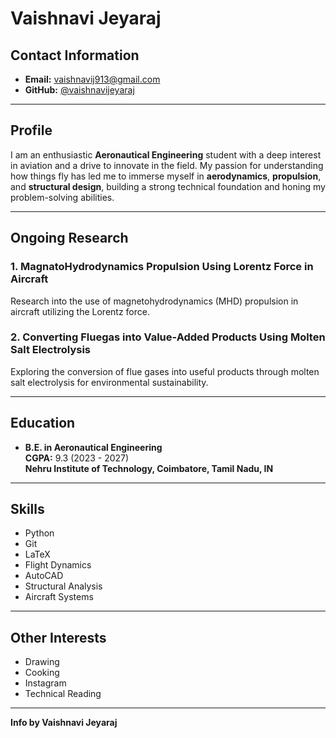 # Vaishnavi Jeyaraj

## Contact Information

- **Email:** [vaishnavij913@gmail.com](mailto:vaishnavij913@gmail.com)
- **GitHub:** [@vaishnavijeyaraj](https://github.com/Vaishnavijeyaraj)

---

## Profile

I am an enthusiastic **Aeronautical Engineering** student with a deep interest in aviation and a drive to innovate in the field. My passion for understanding how things fly has led me to immerse myself in **aerodynamics**, **propulsion**, and **structural design**, building a strong technical foundation and honing my problem-solving abilities.

---

## Ongoing Research

### 1. MagnatoHydrodynamics Propulsion Using Lorentz Force in Aircraft

Research into the use of magnetohydrodynamics (MHD) propulsion in aircraft utilizing the Lorentz force.

### 2. Converting Fluegas into Value-Added Products Using Molten Salt Electrolysis

Exploring the conversion of flue gases into useful products through molten salt electrolysis for environmental sustainability.

---

## Education

- **B.E. in Aeronautical Engineering**  
  **CGPA:** 9.3 (2023 - 2027)  
  **Nehru Institute of Technology, Coimbatore, Tamil Nadu, IN**

---

## Skills

- Python
- Git
- LaTeX
- Flight Dynamics
- AutoCAD
- Structural Analysis
- Aircraft Systems

---

## Other Interests

- Drawing
- Cooking
- Instagram
- Technical Reading

---

**Info by Vaishnavi Jeyaraj**
